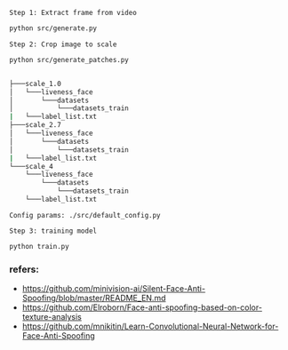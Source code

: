`Step 1: Extract frame from video`

```bash
python src/generate.py
```

`Step 2: Crop image to scale`

```bash
python src/generate_patches.py
```

```bash

├───scale_1.0
│   └───liveness_face
│       └───datasets
│           └───datasets_train
|   └───label_list.txt
├───scale_2.7
│   └───liveness_face
│       └───datasets
│           └───datasets_train
|   └───label_list.txt
└───scale_4
    └───liveness_face
        └───datasets
            └───datasets_train 
    └───label_list.txt
```

`Config params: ./src/default_config.py`

`Step 3: training model`

```bash
python train.py
```

### refers:

- https://github.com/minivision-ai/Silent-Face-Anti-Spoofing/blob/master/README_EN.md
- https://github.com/Elroborn/Face-anti-spoofing-based-on-color-texture-analysis
- https://github.com/mnikitin/Learn-Convolutional-Neural-Network-for-Face-Anti-Spoofing
